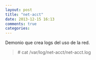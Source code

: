 ```yaml
---
layout: post
title: "net-acct"
date: 2013-12-15 16:13
comments: true
categories: 
---
```

Demonio que crea logs del uso de la red. 

>\# cat /var/log/net-acct/net-acct.log

